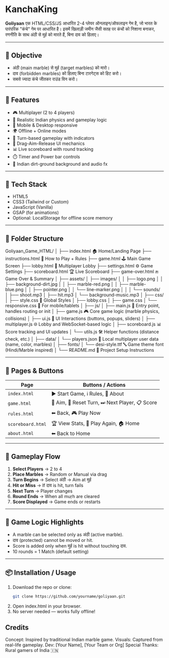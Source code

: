 # KanchaKing

**Goliyaan** एक HTML/CSS/JS आधारित 2-4 प्लेयर ऑनलाइन/ऑफलाइन गेम है, जो भारत के पारंपरिक "कंचे" गेम पर आधारित है। इसमें खिलाड़ी जमीन जैसी सतह पर कंचों को निशाना बनाकर, रणनीति के साथ अंठी से मुर्ह को मारते हैं, बिना दाव को हिलाए।

---

## 🎯 Objective

- अंठी (main marble) से मुर्ह (target marbles) को मारो।
- दाव (forbidden marbles) को हिलाए बिना टारगेट्स को हिट करो।
- सबसे ज्यादा कंचे जीतकर राउंड विन करो।

---

## 🚀 Features

- 🎮 Multiplayer (2 to 4 players)
- 🧠 Realistic Indian physics and gameplay logic
- 📱 Mobile & Desktop responsive
- 🌍 Offline + Online modes
- 🔄 Turn-based gameplay with indicators
- 🎯 Drag-Aim-Release UI mechanics
- 📊 Live scoreboard with round tracking
- ⏱️ Timer and Power bar controls
- 🎨 Indian dirt-ground background and audio fx

---

## 🧱 Tech Stack

- HTML5
- CSS3 (Tailwind or Custom)
- JavaScript (Vanilla)
- GSAP (for animations)
- Optional: LocalStorage for offline score memory

---

## 📁 Folder Structure

Goliyaan_Game_HTML/
│
├── index.html                   🏠 Home/Landing Page
├── instructions.html            📜 How to Play + Rules
├── game.html                    🕹️ Main Game Screen
├── lobby.html                   👥 Multiplayer Lobby
├── settings.html                ⚙️ Game Settings
├── scoreboard.html              🏆 Live Scoreboard
├── game-over.html               🔚 Game Over & Summary
│
├── assets/
│   ├── images/
│   │   ├── logo.png
│   │   ├── background-dirt.jpg
│   │   ├── marble-red.png
│   │   ├── marble-blue.png
│   │   ├── pointer.png
│   │   └── line-marker.png
│   │
│   └── sounds/
│       ├── shoot.mp3
│       ├── hit.mp3
│       └── background-music.mp3
│
├── css/
│   ├── style.css                🎨 Global Styles
│   ├── lobby.css
│   ├── game.css
│   └── responsive.css           📱 For mobile/tablets
│
├── js/
│   ├── main.js                  🚀 Entry point, handles routing or init
│   ├── game.js                  🎮 Core game logic (marble physics, collisions)
│   ├── ui.js                    🧩 UI Interactions (buttons, popups, sliders)
│   ├── multiplayer.js           🌐 Lobby and WebSocket-based logic
│   ├── scoreboard.js            📊 Score tracking and UI updates
│   └── utils.js                 🛠️ Helper functions (distance check, etc.)
│
├── data/
│   └── players.json             🧍 Local multiplayer user data (name, color, marbles)
│
├── fonts/
│   └── desi-style.ttf           🔤 Game theme font (Hindi/Marble inspired)
│
└── README.md                    📘 Project Setup Instructions

---

## 📄 Pages & Buttons

| Page              | Buttons / Actions                             |
|-------------------|-----------------------------------------------|
| `index.html`      | ▶ Start Game, ℹ Rules, 👤 About               |
| `game.html`       | 🎯 Aim, 🔄 Reset Turn, ⏭ Next Player, 📋 Score |
| `rules.html`      | ⬅ Back, 🎮 Play Now                           |
| `scoreboard.html` | 🏆 View Stats, 🔁 Play Again, 🏠 Home          |
| `about.html`      | ⬅ Back to Home                               |

---

## 🧩 Gameplay Flow

1. **Select Players** → 2 to 4
2. **Place Marbles** → Random or Manual via drag
3. **Turn Begins** → Select अंठी → Aim at मुर्ह
4. **Hit or Miss** → If दाव is hit, turn fails
5. **Next Turn** → Player changes
6. **Round Ends** → When all muṛh are cleared
7. **Score Displayed** → Game ends or restarts

---

## 🧠 Game Logic Highlights

- A marble can be selected only as अंठी (active marble).
- दाव (protected) cannot be moved or hit.
- Score is added only when मुर्ह is hit without touching दाव.
- 10 rounds = 1 Match (default setting)

---

## 📦 Installation / Usage

1. Download the repo or clone:
   ```bash
   git clone https://github.com/yourname/goliyaan.git
2. Open index.html in your browser.
3. No server needed — works fully offline!

## Credits
Concept: Inspired by traditional Indian marble game.
Visuals: Captured from real-life gameplay.
Dev: [Your Name], [Your Team or Org]
Special Thanks: Rural gamers of India 🇮🇳

